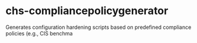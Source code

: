# chs-compliancepolicygenerator
Generates configuration hardening scripts based on predefined compliance policies (e.g., CIS benchma
